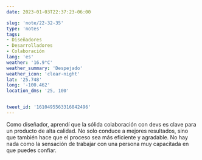 ```yaml
---
date: 2023-01-03T22:37:23-06:00

slug: 'note/22-32-35'
type: 'notes'
tags:
- Diseñadores
- Desarrolladores
- Colaboración
lang: 'es'
weather: '16.9°C'
weather_summary: 'Despejado'
weather_icon: 'clear-night'
lat: '25.748'
long: '-100.462'
location_dms: '25, 100'


tweet_id: '1610495563316842496'
---
```

Como diseñador, aprendí que la sólida colaboración con devs es clave para un producto de alta calidad. No solo conduce a mejores resultados, sino que también hace que el proceso sea más eficiente y agradable. No hay nada como la sensación de trabajar con una persona muy capacitada en que puedes confiar.